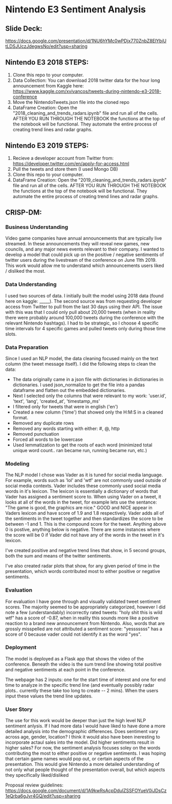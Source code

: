# Nintendo E3 Sentiment Analysis

## Slide Deck:
https://docs.google.com/presentation/d/1NU6hYMc0wPDjx770ZnbZ8ElYbiUtLDSJUczJdegwsNo/edit?usp=sharing

## Nintendo E3 2018 STEPS:
1) Clone this repo to your computer.
2) Data Collection: You can download 2018 twitter data for the hour long announcement from Kaggle here: https://www.kaggle.com/xvivancos/tweets-during-nintendo-e3-2018-conference
3) Move the NintendoTweets.json file into the cloned repo
3) DataFrame Creation: Open the "2018_cleaning_and_trends_radars.ipynb" file and run all of the cells. AFTER YOU RUN THROUGH THE NOTEBOOK the functions at the top of the notebook will be functional. They automate the entire process of creating trend lines and radar graphs. 

## Nintendo E3 2019 STEPS:
1) Recieve a developer account from Twitter from: https://developer.twitter.com/en/apply-for-access.html  
2) Pull the tweets and store them (I used Mongo DB)  
3) Clone this repo to your computer.
4) DataFrame Creation: Open the "2019_cleaning_and_trends_radars.ipynb" file and run all of the cells. AFTER YOU RUN THROUGH THE NOTEBOOK the functions at the top of the notebook will be functional. They automate the entire process of creating trend lines and radar graphs. 

## CRISP-DM:

### Business Understanding    
Video game companies have annual announcements that are typically live streamed. In these announcements they will reveal new games, new councils, and any major news events relevant to their company. I wanted to develop a model that could pick up on the positive / negative sentiments of twitter users during the livestream of the conference on June 11th 2019. This work would allow me to understand which announcements users liked / disliked the most.  

### Data Understanding   
I used two sources of data. I initially built the model using 2018 data (found here on kaggle: _____). The second source was from requesting developer access from Twitter to pull from the last 30 days using their API. The issue with this was that I could only pull about 20,000 tweets (when in reality there were probably around 100,000 tweets during the conference with the relevant Nintendo hashtags). I had to be strategic, so I choose 4 specific time intervals for 4 specific games and pulled tweets only during those time slots.  

### Data Preparation   
Since I used an NLP model, the data cleaning focused mainly on the text column (the tweet message itself). I did the following steps to clean the data: 
* The data originally came in a json file with dictionaries in dictionaries in dictionaries. I used json_normalize to get the file into a pandas dataframe and flatten out the embedded dictionaries. 
* Next I selected only the columns that were relevant to my work: 'user.id', 'text', 'lang', 'created_at', 'timestamp_ms'
* I filtered only for tweets that were in english ('en')
* Created a new column ('time') that showed only the H:M:S in a cleaned format. 
* Removed any duplicate rows
* Removed any words starting with either: #, @, http
* Removed punctuation
* Forced all words to be lowercase
* Used lemmatization to get the roots of each word (minimized total unique word count.. ran became run, running became run, etc.) 

### Modeling   
The NLP model I chose was Vader as it is tuned for social media language. For example, words such as 'lol' and 'wtf' are not commonly used outside of social media contexts. Vader includes these commonly used social media words in it's lexicon. The lexicon is essentially a dictionary of words that Vader has assigned a sentiment score to. When using Vader on a tweet, it looks at all of the words in the tweet, for example lets use the sentance: "The game is good, the graphics are nice." 
GOOD and NICE appear in Vaders lexicon and have score of 1.9 and 1.8 respectively. Vader adds all of the sentiments in the tweet together and then standardizes the score to be between -1 and 1. This is the compound score for the tweet. Anything above 0 is postive, anything below is negative. There are some instances where the score will be 0 if Vader did not have any of the words in the tweet in it's lexicon. 

I've created positive and negative trend lines that show, in 5 second groups, both the sum and means of the twitter sentiments. 

I've also created radar plots that show, for any given period of time in the presentation, which words contributed most to either positive or negative sentiments. 


### Evaluation  
For evaluation I have gone through and visually validated tweet sentiment scores. The majority seemed to be appropriately categorized, however I did note a few (understandably) incorrectly rated tweets: "holy shit this is wild wtf" has a score of -0.87, when in reality this sounds more like a positive reaction to a brand new announcement from Nintendo. Also, words that are grossly misspelled are not attributed a sentiment score: "yesssssss" has a score of 0 because vader could not identify it as the word "yes".

### Deployment  
The model is deployed as a Flask app that shows the video of the conference. Beneath the video is the sum trend line showing total positive and negative sentiments at each point in the conference. 

The webpage has 2 inputs: one for the start time of interest and one for end time to analyze in the specific trend line (and eventually possibly radar plots.. currently these take too long to create -- 2 mins). When the users input these values the trend line updates.

### User Story   
The use for this work would be deeper than just the high level NLP sentiment anlysis. If I had more data I would have liked to have done a more detailed analysis into the demographic differences. Does sentiment vary across age, gender, location? I think it would also have been ineresting to incorporate actaul sales into the model. Did higher sentiments result in higher sales? 
For now, the sentiment analysis focuses soley on the words contributing the most to either positive or negative sentiments. I was hoping that certain game names would pop out, or certain aspects of the presentation. This would give Nintendo a more detailed understanding of not only what people thought of the presentation overall, but which aspects they specifically liked/disliked 

Proposal review guidelines:
https://docs.google.com/document/d/1A9kwRsAcpDdulZSSFOYueV0iJDsCz1eQrba6gJvr4GQ/edit?usp=sharing 

